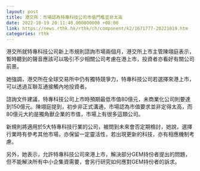 ```yaml
---
layout: post
title: 港交所：市場認為特專科技公司市值門檻並非太高
date: 2022-10-19 20:11:40.000000000 +08:00
link: https://news.rthk.hk/rthk/ch/component/k2/1671777-20221019.htm
categories: rthk
---
```


港交所就特專科技公司新上市規則諮詢市場兩個月，港交所上市主管陳翊庭表示，暫時聽到的聲音應該可以吸引不少相關公司考慮在港上市，投資者亦看好有關公司前景。

她強調，港交所在全球交易所中仍有獨特競爭力，特專科技公司若選擇來港上市，可以透過互聯互通接觸內地投資者。

諮詢文件建議，特專科技公司上市時預期最低市值80億元，未商業化公司則要達到150億元。陳翊庭提到，初步非正式溝通，市場認為市值要求並非定得太高，而80億元大約是獨角獸企業的市值，市場上有很多這類公司。

新規則將適用於5大特專科技行業的公司，被問到未來會否定期檢討，她說，選擇行業時有參考其他市場，亦保留一定靈活性，若出現更新的科技，亦有相應機制考慮。

另外，她表示，允許特專科技公司來港上市，解決部分GEM持份者提出的問題，但不能解決所有中小企集資需要，會另行研究如何應對GEM持份者的訴求。
